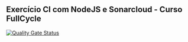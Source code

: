 ## Exercício CI com NodeJS e Sonarcloud - Curso FullCycle

[![Quality Gate Status](https://sonarcloud.io/api/project_badges/measure?project=leoviveiros_exercicio-ci-node-sonarcloud&metric=alert_status)](https://sonarcloud.io/summary/new_code?id=leoviveiros_exercicio-ci-node-sonarcloud)